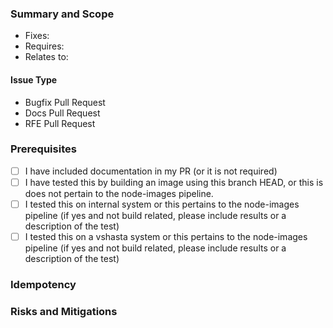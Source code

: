 ### Summary and Scope

<!--- Pick one below and delete the rest -->
<!--- Add the JIRA (WORD-NUMBER), or use a hyper-link ([WORD-NUMBER](https://jira-pro.its.hpecorp.net:8443/browse/WORD-NUMBER)). -->

- Fixes:
- Requires:
- Relates to:

#### Issue Type

<!--- Delete un-needed bullets -->

- Bugfix Pull Request
- Docs Pull Request
- RFE Pull Request

<!--- words; describe what this change is and what it is for. -->

### Prerequisites

<!--- An empty check is two brackets with a space inbetween, a checked checkbox is two brackets with an x inbetween -->
<!--- unchecked checkbox: [ ] -->
<!--- checked checkbox: [x] -->
<!--- invalid checkbox: [] -->

- [ ] I have included documentation in my PR (or it is not required)
- [ ] I have tested this by building an image using this branch HEAD, or this is does not pertain to the node-images pipeline.
- [ ] I tested this on internal system or this pertains to the node-images pipeline (if yes and not build related, please include results or a description of the test)
- [ ] I tested this on a vshasta system or this pertains to the node-images pipeline (if yes and not build related, please include results or a description of the test)
 
### Idempotency
 
<!--- describe testing done to verify code changes behave in an idempotent manner -->
 
### Risks and Mitigations
 
<!--- What is less risky, or more risky now - or if your mod fails is there a new risk? -->
<!--- Example:

This introduces some risk since this change also brings in a newer version of X, but otherwise the original bugfix
is resolved and the overall risk of fatal failures is reduced.

-->
